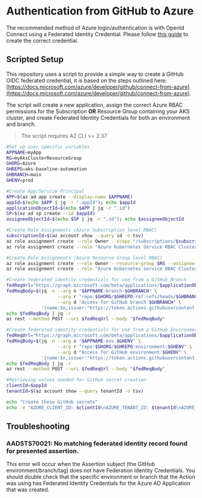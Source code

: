# Authentication from GitHub to Azure

The recommended method of Azure login/authentication is with OpenId Connect using a Federated Identity Credential.
Please follow [this guide](https://docs.microsoft.com/azure/developer/github/connect-from-azure) to create the correct credential.

## Scripted Setup

This repository uses a script to provide a simple way to create a GitHub OIDC federated credential, it is based on the steps outlined here: [https://docs.microsoft.com/azure/developer/github/connect-from-azure](https://docs.microsoft.com/azure/developer/github/connect-from-azure).

The script will create a new application, assign the correct Azure RBAC permissions for the Subscription **OR** Resource Group containing your AKS cluster, and create Federated Identity Credentials for both an environment and branch.

> The script requires AZ CLI >= 2.37

```bash
#Set up user specific variables
APPNAME=myApp
RG=myAksClusterResourceGroup
GHORG=Azure
GHREPO=aks-baseline-automation
GHBRANCH=main
GHENV=prod

#Create App/Service Principal
APP=$(az ad app create --display-name $APPNAME)
appId=$(echo $APP | jq -r ".appId"); echo $appId
applicationObjectId=$(echo $APP | jq -r ".id")
SP=$(az ad sp create --id $appId)
assigneeObjectId=$(echo $SP | jq -r ".id"); echo $assigneeObjectId

#Create Role Assignments (Azure Subscription level RBAC)
subscriptionId=$(az account show --query id -o tsv)
az role assignment create --role Owner --scope "/subscriptions/$subscriptionId" --assignee-object-id $assigneeObjectId --assignee-principal-type ServicePrincipal
az role assignment create --role "Azure Kubernetes Service RBAC Cluster Admin" --scope "/subscriptions/$subscriptionId" --assignee-object-id $assigneeObjectId --assignee-principal-type ServicePrincipal

#Create Role Assignments (Azure Resource Group level RBAC)
az role assignment create --role Owner --resource-group $RG --assignee-object-id $assigneeObjectId --assignee-principal-type ServicePrincipal
az role assignment create --role "Azure Kubernetes Service RBAC Cluster Admin" --resource-group $RG --assignee-object-id  $assigneeObjectId --assignee-principal-type ServicePrincipal

#Create federated identity credentials for use from a GitHub Branch
fedReqUrl="https://graph.microsoft.com/beta/applications/$applicationObjectId/federatedIdentityCredentials"
fedReqBody=$(jq -n --arg n "$APPNAME-branch-$GHBRANCH" \
                   --arg r "repo:$GHORG/$GHREPO:ref:refs/heads/$GHBRANCH" \
                   --arg d "Access for GitHub branch $GHBRANCH" \
             '{name:$n,issuer:"https://token.actions.githubusercontent.com",subject:$r,description:$d,audiences:["api://AzureADTokenExchange"]}')
echo $fedReqBody | jq -r
az rest --method POST --uri $fedReqUrl --body "$fedReqBody"

#Create federated identity credentials for use from a GitHub Environment
fedReqUrl="https://graph.microsoft.com/beta/applications/$applicationObjectId/federatedIdentityCredentials"
fedReqBody=$(jq -n --arg n "$APPNAME-env-$GHENV" \
                   --arg r "repo:$GHORG/$GHREPO:environment:$GHENV" \
                   --arg d "Access for GitHub environment $GHENV" \
             '{name:$n,issuer:"https://token.actions.githubusercontent.com",subject:$r,description:$d,audiences:["api://AzureADTokenExchange"]}')
echo $fedReqBody | jq -r
az rest --method POST --uri $fedReqUrl --body "$fedReqBody"

#Retrieving values needed for GitHub secret creation
clientId=$appId
tenantId=$(az account show --query tenantId -o tsv)

echo "Create these GitHub secrets"
echo -e "AZURE_CLIENT_ID: $clientId\nAZURE_TENANT_ID: $tenantId\nAZURE_SUBSCRIPTION_ID: $subscriptionId"
```

## Troubleshooting

###  AADSTS70021: No matching federated identity record found for presented assertion.

This error will occur when the Assertion subject (the GitHub environment/branch/tag) does not have Federation Identity Credentials. You should double check that the specific environment or branch that the Action was using has Federated Identity Credentials for the Azure AD Application that was created.
